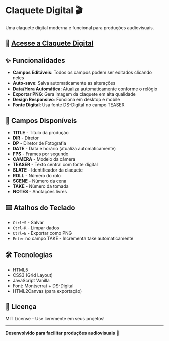 # Claquete Digital 🎬

Uma claquete digital moderna e funcional para produções audiovisuais.

## 🚀 [Acesse a Claquete Digital](https://danihre.github.io/clapperboard-generator/)

## ✨ Funcionalidades

- **Campos Editáveis**: Todos os campos podem ser editados clicando neles
- **Auto-save**: Salva automaticamente as alterações
- **Data/Hora Automática**: Atualiza automaticamente conforme o relógio
- **Exportar PNG**: Gera imagem da claquete em alta qualidade
- **Design Responsivo**: Funciona em desktop e mobile
- **Fonte Digital**: Usa fonte DS-Digital no campo TEASER

## 📱 Campos Disponíveis

- **TITLE** - Título da produção
- **DIR** - Diretor
- **DP** - Diretor de Fotografia
- **DATE** - Data e horário (atualiza automaticamente)
- **FPS** - Frames por segundo
- **CAMERA** - Modelo da câmera
- **TEASER** - Texto central com fonte digital
- **SLATE** - Identificador da claquete
- **ROLL** - Número do rolo
- **SCENE** - Número da cena
- **TAKE** - Número da tomada
- **NOTES** - Anotações livres

## ⌨️ Atalhos do Teclado

- `Ctrl+S` - Salvar
- `Ctrl+R` - Limpar dados
- `Ctrl+E` - Exportar como PNG
- `Enter` no campo TAKE - Incrementa take automaticamente

## 🛠️ Tecnologias

- HTML5
- CSS3 (Grid Layout)
- JavaScript Vanilla
- Font: Montserrat + DS-Digital
- HTML2Canvas (para exportação)

## 📄 Licença

MIT License - Use livremente em seus projetos!

---

**Desenvolvido para facilitar produções audiovisuais** 🎥
